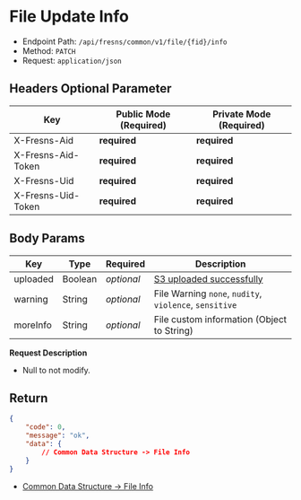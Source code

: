 # File Update Info

- Endpoint Path: `/api/fresns/common/v1/file/{fid}/info`
- Method: `PATCH`
- Request: `application/json`

## Headers Optional Parameter

| Key | Public Mode (Required) | Private Mode (Required) |
| --- | --- | --- |
| X-Fresns-Aid | **required** | **required** |
| X-Fresns-Aid-Token | **required** | **required** |
| X-Fresns-Uid | **required** | **required** |
| X-Fresns-Uid-Token | **required** | **required** |

## Body Params

| Key | Type | Required | Description |
| --- | --- | --- | --- |
| uploaded | Boolean | *optional* | [S3 uploaded successfully](file-upload-token.md) |
| warning | String | *optional* | File Warning `none`, `nudity`, `violence`, `sensitive` |
| moreInfo | String | *optional* | File custom information (Object to String) |

**Request Description**

- Null to not modify.

## Return

```json
{
    "code": 0,
    "message": "ok",
    "data": {
        // Common Data Structure -> File Info
    }
}
```

- [Common Data Structure -> File Info](../../reference/data/file.md)
